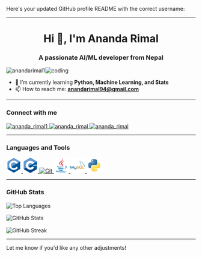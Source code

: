 Here's your updated GitHub profile README with the correct username:

---

<h1 align="center">Hi 👋, I'm Ananda Rimal</h1>
<h3 align="center">A passionate AI/ML developer from Nepal</h3>
<img align="right" alt="coding" width="400" src="https://i.pinimg.com/originals/bd/4e/d3/bd4ed327189c2a56695beb91cd534570.gif" />

<p align="left"> <img src="https://komarev.com/ghpvc/?username=anandarimal1&label=Profile%20views&color=0e75b6&style=flat" alt="anandarimal1" /> </p>

- 🌱 I’m currently learning **Python, Machine Learning, and Stats**  
- 📫 How to reach me: **anandarimal94@gmail.com**

---

### Connect with me  
<p align="left">
  <a href="https://twitter.com/ananda_rimal1" target="blank">
    <img align="center" src="https://raw.githubusercontent.com/rahuldkjain/github-profile-readme-generator/master/src/images/icons/Social/twitter.svg" alt="ananda_rimal1" height="30" width="40" />
  </a>
  <a href="https://fb.com/ananda.rimal" target="blank">
    <img align="center" src="https://raw.githubusercontent.com/rahuldkjain/github-profile-readme-generator/master/src/images/icons/Social/facebook.svg" alt="ananda_rimal" height="30" width="40" />
  </a>
  <a href="https://www.instagram.com/ananda_rimal/" target="blank">
    <img align="center" src="https://upload.wikimedia.org/wikipedia/commons/thumb/9/95/Instagram_logo_2022.svg/1200px-Instagram_logo_2022.svg.png" alt="ananda_rimal" height="30" width="40" />
  </a>
</p>

---

### Languages and Tools  
<p align="left">
  <a href="https://www.cprogramming.com/" target="_blank" rel="noreferrer">
    <img src="https://raw.githubusercontent.com/devicons/devicon/master/icons/c/c-original.svg" alt="C" width="40" height="40" />
  </a>
  <a href="https://www.w3schools.com/cpp/" target="_blank" rel="noreferrer">
    <img src="https://raw.githubusercontent.com/devicons/devicon/master/icons/cplusplus/cplusplus-original.svg" alt="C++" width="40" height="40" />
  </a>
  <a href="https://git-scm.com/" target="_blank" rel="noreferrer">
    <img src="https://www.vectorlogo.zone/logos/git-scm/git-scm-icon.svg" alt="Git" width="40" height="40" />
  </a>
  <a href="https://www.java.com" target="_blank" rel="noreferrer">
    <img src="https://raw.githubusercontent.com/devicons/devicon/master/icons/java/java-original.svg" alt="Java" width="40" height="40" />
  </a>
  <a href="https://www.mysql.com/" target="_blank" rel="noreferrer">
    <img src="https://raw.githubusercontent.com/devicons/devicon/master/icons/mysql/mysql-original-wordmark.svg" alt="MySQL" width="40" height="40" />
  </a>
  <a href="https://www.python.org" target="_blank" rel="noreferrer">
    <img src="https://raw.githubusercontent.com/devicons/devicon/master/icons/python/python-original.svg" alt="Python" width="40" height="40" />
  </a>
</p>

---

### GitHub Stats  
<p align="left">
  <img align="center" src="https://github-readme-stats.vercel.app/api/top-langs?username=anandarimal1&show_icons=true&locale=en&layout=compact" alt="Top Languages" />
</p>
<p>
  <img align="center" src="https://github-readme-stats.vercel.app/api?username=anandarimal1&show_icons=true&locale=en" alt="GitHub Stats" />
</p>
<p>
  <img align="center" src="https://github-readme-streak-stats.herokuapp.com/?user=anandarimal1" alt="GitHub Streak" />
</p>

---

Let me know if you'd like any other adjustments!
